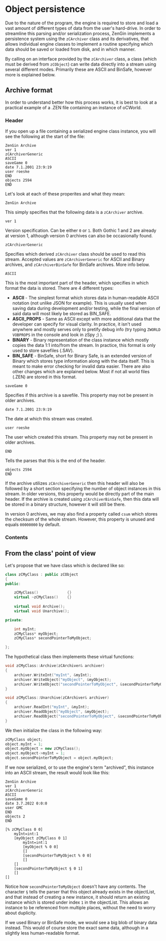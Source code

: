 # Object persistence

Due to the nature of the program, the engine is required to store and load a vast amount of different types of data from the user's hard-drive. In order to streamline this parsing and/or serialization process, ZenGin implements a persistence system using the `zCArchiver` class and its derivatives, that allows individual engine classes to implement a routine specifying which data should be saved or loaded from disk, and in which manner.

By calling on an interface provided by the `zCArchiver` class, a class (which must be derived from `zCObject`) can write data directly into a stream using several different modes. Primarily these are ASCII and BinSafe, however more is explained below.

## Archive format

In order to understand better how this process works, it is best to look at a practical example of a .ZEN file containing an instance of oCWorld.

### Header

If you open up a file containing a serialized engine class instance, you will see the following at the start of the file:

```
ZenGin Archive
ver 1
zCArchiverGeneric
ASCII
saveGame 0
date 7.1.2001 23:9:19
user roeske
END
objects 2594     
END
```

Let's look at each of these properites and what they mean:

`ZenGin Archive`

This simply specifies that the following data is a `zCArchiver` archive.

`ver 1`

Version specification. Can be either `0` or `1`. Both Gothic 1 and 2 are already at version 1, although version 0 archives can also be occasionally found.

`zCArchiverGeneric`

Specifies which derived `zCArchiver` class should be used to read this stream. Accepted values are `zCArchiverGeneric` for ASCII and Binary archives, and `zCArchiverBinSafe` for BinSafe archives. More info below.

`ASCII`

This is the most important part of the header, which specifies in which format the data is stored. There are 4 different types:

- **ASCII** - The simplest format which stores data in human-readable ASCII notation (not unlike JSON for example). This is usually used when saving data during development and/or testing, while the final version of said data will most likely be stored as BIN_SAFE.
- **ASCII_PROPS** - Same as ASCII except with more additional data that the developer can specify for visual clarity. In practice, it isn't used anywhere and mostly serves only to pretify debug info (try typing `ZWORLD VOBPROPS` in the console and look in zSpy ;) ).
- **BINARY** - Binary representation of the class instance which mostly copies the data 1:1 into/from the stream. In practice, this format is only used to store savefiles (.SAV).
- **BIN_SAFE** - BinSafe, short for Binary Safe, is an extended version of Binary which stores type information along with the data itself. This is meant to make error checking for invalid data easier. There are also other changes which are explained below. Most if not all world files (.ZEN) are stored in this format.

`saveGame 0`

Specifies if this archive is a savefile. This property may not be present in older archives.

`date 7.1.2001 23:9:19`

The date at which this stream was created.

`user roeske`

The user which created this stream. This property may not be present in older archives.

`END`

Tells the parses that this is the end of the header.

```
objects 2594     
END
```

If the archive utilizes `zCArchiverGeneric` then this header will also be followed by a short section specifying the number of object instances in this stream. In older versions, this property would be directly part of the main header. If the archive is created using `zCArchiverBinSafe`, then this data will be stored in a binary structure, however it will still be there.


In version 0 archives, we may also find a property called `csum` which stores the checksum of the whole stream. However, this property is unused and equals `00000000` by default.

### Contents

## From the class' point of view

Let's propose that we have class which is declared like so:

```cpp
class zCMyClass : public zCObject
{
public:

	zCMyClass()				{}
	virtual ~zCMyClass()	{}
	
	virtual void Archive();
	virtual void Unarchive();

private:

	int myInt;
	zCMyClass* myObject;
	zCMyClass* secondPointerToMyObject;

};

```

The hypothetical class then implements these virtual functions:

```cpp
void zCMyClass::Archive(zCArchiver& archiver)
{
	archiver.WriteInt("myInt", &myInt);
	archiver.WriteObject("myObject", &myObject);
	archiver.WriteObject("secondPointerToMyObject", &secondPointerToMyObject);
}

void zCMyClass::Unarchive(zCArchiver& archiver)
{
	archiver.ReadInt("myInt", &myInt);
	archiver.ReadObject("myObject", &myObject);
	archiver.ReadObject("secondPointerToMyObject", &secondPointerToMyObject);
}

```

We then initialize the class in the following way:

```cpp
zCMyClass object;
object.myInt = 1;
object.myObject = new zCMyClass();
object.myObject->myInt = 1;
object.secondPointerToMyObject = object.myObject;
```

If we now serialized, or to use the engine's term "archived", this instance into an ASCII stream, the result would look like this:

```
ZenGin Archive
ver 1
zCArchiverGeneric
ASCII
saveGame 0
date 3.7.2022 0:0:0
user GMC
END
objects 2     
END

[% zCMyClass 0 0]
	myInt=int:1
	[myObject zCMyClass 0 1]
		myInt=int:1
		[myObject % 0 0]
		[]
		[secondPointerToMyObject % 0 0]
		[]
	[]
	[secondPointerToMyObject § 0 1]
	[]
[]
```

Notice how `secondPointerToMyObject` doesn't have any contents. The character `§` tells the parser that this object already exists in the objectList, and that instead of creating a new instance, it should return an existing instance which is stored under index `1` in the objectList. 
This allows an instance to be referenced from multiple places, without the need to worry about duplicity.

If we used Binary or BinSafe mode, we would see a big blob of binary data instead. This would of course store the exact same data, although in a slightly less human-readable format.
